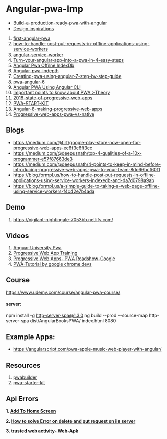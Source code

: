 # Angular-pwa-Imp
 - [Build-a-production-ready-pwa-with-angular](https://itnext.io/build-a-production-ready-pwa-with-angular-and-firebase-8f2a69824fcc) 
 - [Design inspirations](https://tobiasahlin.com/spinkit/)
 
 1. [first-angular-pwa](https://developer.okta.com/blog/2019/01/30/first-angular-pwa)
 2. [how-to-handle-post-put-requests-in-offline-applications-using-service-workers](https://blog.formpl.us/how-to-handle-post-put-requests-in-offline-applications-using-service-workers-indexedb-and-da7d0798a9ab)
 3. [angular-service-worker](https://blog.angular-university.io/angular-service-worker/)
 4. [Turn-your-angular-app-into-a-pwa-in-4-easy-steps](https://medium.com/poka-techblog/turn-your-angular-app-into-a-pwa-in-4-easy-steps-543510a9b626)
 5. [Angular Pwa Offilne IndexDb](https://mdbootstrap.com/education/pwa/angular/lesson-7-working-with-databases/)
 6. [Angular-pwa-indepth](https://blog.angularindepth.com/build-a-progressive-web-app-with-angular-bf7d66744020)
 7. [Creating-pwa-using-angular-7-step-by-step-guide](https://dev.to/ronakpatel70/creating-pwa-using-angular-7-step-by-step-guide-1mb3)
 8. [pwa-angular-6](https://www.smashingmagazine.com/2018/09/pwa-angular-6/)
 9. [Angular PWA Using Angular CLI](https://dzone.com/articles/developing-pwa-using-angular-7)
 10. [Important points to know about PWA :-Theory](https://medium.com/@deepusnath/4-points-to-keep-in-mind-before-introducing-progressive-web-apps-pwa-to-your-team-8dc66bcf6011)
 11. [2018-state-of-progressive-web-apps](https://medium.com/progressive-web-apps/2018-state-of-progressive-web-apps-f7517d43ba70)
 12. [PWA-START-KIT](https://pwa-starter-kit.polymer-project.org/setup)
 13. [Angular-8-making-progressive-web-apps](https://medium.com/codingurukul/angular-8-making-progressive-web-apps-4e349ddaa8df)
 14. [Progressive-web-apps-pwa-vs-native](https://insanelab.com/blog/web-development/progressive-web-apps-pwa-vs-native/)


## Blogs
  - https://medium.com/@firt/google-play-store-now-open-for-progressive-web-apps-ec6f3c6ff3cc
  - https://medium.com/@deepusnath/top-4-qualities-of-a-10x-programmer-e57f87663de3
  - https://medium.com/@deepusnath/4-points-to-keep-in-mind-before-introducing-progressive-web-apps-pwa-to-your-team-8dc66bcf6011
  - https://blog.formpl.us/how-to-handle-post-put-requests-in-offline-applications-using-service-workers-indexedb-and-da7d0798a9ab
  - https://blog.formpl.us/a-simple-guide-to-taking-a-web-page-offline-using-service-workers-f4c42e7b4ada

## Demo
 1. https://vigilant-nightingale-7053bb.netlify.com/ 

## Videos
 1. [Anguar University Pwa](https://www.youtube.com/watch?v=FpJ_XyPmWzY&list=PLOa5YIicjJ-UmYumbp0dBwpVTvRX02GTh)
 2. [Progressive Web App Training](https://www.youtube.com/playlist?list=PLNYkxOF6rcIB2xHBZ7opgc2Mv009X87Hh)
 3. [Progressive Web Apps- PWA Roadshow-Google](https://www.youtube.com/watch?v=z2JgN6Ae-Bo)
 4. [PWA-Tutorial by google chrome devs](https://www.youtube.com/playlist?list=PLNYkxOF6rcIB2xHBZ7opgc2Mv009X87Hh)
 
## Course
https://www.udemy.com/course/angular-pwa-course/

#### server:
npm install -g http-server-spa@1.3.0
ng build --prod --source-map
http-server-spa dist/AngularBooksPWA/ index.html 8080

## Example Apps:
 - https://angularscript.com/pwa-apple-music-web-player-with-angular/
 
## Resources
 1. [pwabuilder](https://www.pwabuilder.com)
 2. [pwa-starter-kit](https://pwa-starter-kit.polymer-project.org/)
 
## Api Errors 

**1. [Add To Home Screen](https://stackoverflow.com/questions/39286385/defer-web-install-banner)**

**2. [How to solve Error on delete and put request on iis server](https://stackoverflow.com/questions/48188895/asp-net-core-with-iis-http-verb-not-allowed)**

**3. [trusted web activity- Web-Apk](https://youtu.be/TCgT8dzSiU8)**
